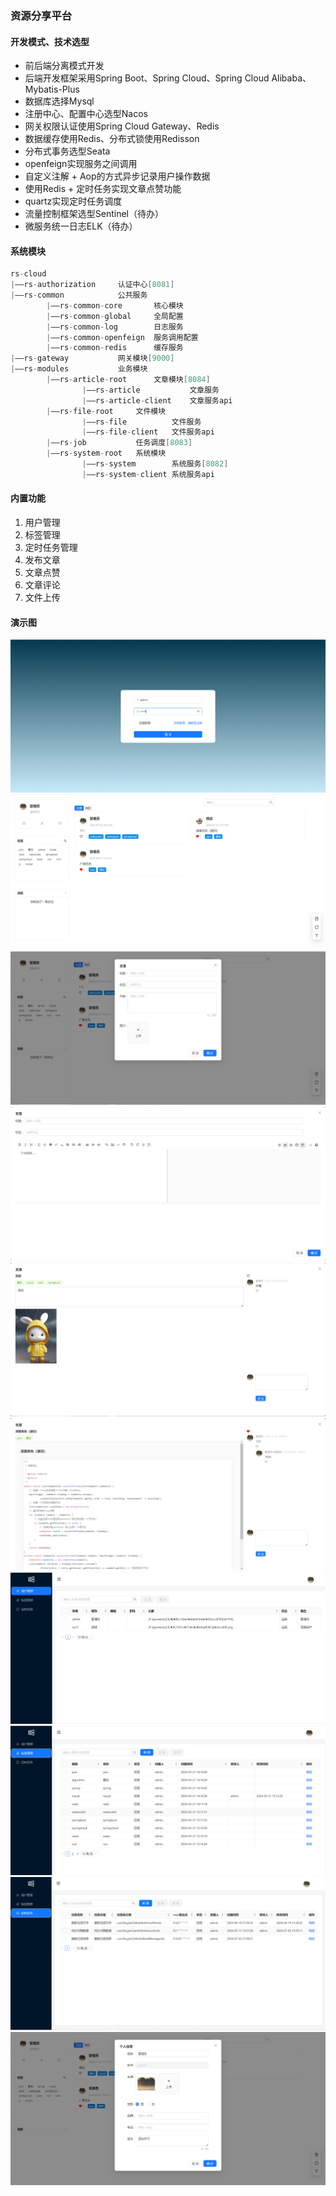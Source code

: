 ### 资源分享平台
#### 开发模式、技术选型
* 前后端分离模式开发
* 后端开发框架采用Spring Boot、Spring Cloud、Spring Cloud Alibaba、Mybatis-Plus
* 数据库选择Mysql
* 注册中心、配置中心选型Nacos
* 网关权限认证使用Spring Cloud Gateway、Redis
* 数据缓存使用Redis、分布式锁使用Redisson
* 分布式事务选型Seata
* openfeign实现服务之间调用
* 自定义注解 + Aop的方式异步记录用户操作数据
* 使用Redis + 定时任务实现文章点赞功能
* quartz实现定时任务调度
* 流量控制框架选型Sentinel（待办）
* 微服务统一日志ELK（待办）
#### 系统模块
```java
rs-cloud
|——rs-authorization     认证中心[8081]
|——rs-common            公共服务
        |——rs-common-core       核心模块
        |——rs-common-global     全局配置
        |——rs-common-log        日志服务
        |——rs-common-openfeign  服务调用配置
        |——rs-common-redis      缓存服务
|——rs-gateway           网关模块[9000]
|——rs-modules           业务模块
        |——rs-article-root      文章模块[8084]
                |——rs-article           文章服务
                |——rs-article-client    文章服务api
        |——rs-file-root     文件模块
                |——rs-file          文件服务
                |——rs-file-client   文件服务api
        |——rs-job           任务调度[8083]
        |——rs-system-root   系统模块
                |——rs-system        系统服务[8082]
                |——rs-system-client 系统服务api
```
#### 内置功能
1. 用户管理
2. 标签管理
3. 定时任务管理
4. 发布文章
5. 文章点赞
6. 文章评论
7. 文件上传
#### 演示图
![img.png](img.png)
![img_1.png](img_1.png)
![img_2.png](img_2.png)
![img_3.png](img_3.png)
![img_5.png](img_5.png)
![img_4.png](img_4.png)
![img_6.png](img_6.png)
![img_7.png](img_7.png)
![img_8.png](img_8.png)
![img_9.png](img_9.png)



